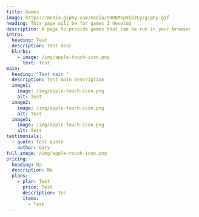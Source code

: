 ```yaml
---
title: Games
image: https://media.giphy.com/media/94DBMnpVEbJLy/giphy.gif
heading: This page will be for games I develop
description: A page to provide games that can be run in your browser.
intro:
  heading: Test
  description: Test desc
  blurbs:
    - image: /img/apple-touch-icon.png
      text: Test
main:
  heading: "Test main "
  description: Test main description
  image1:
    image: /img/apple-touch-icon.png
    alt: Test
  image2:
    image: /img/apple-touch-icon.png
    alt: Test
  image3:
    image: /img/apple-touch-icon.png
    alt: Test
testimonials:
  - quote: Test quote
    author: Gary
full_image: /img/apple-touch-icon.png
pricing:
  heading: Na
  description: Na
  plans:
    - plan: Test
      price: Test
      description: Tes
      items:
        - Test
---
```

